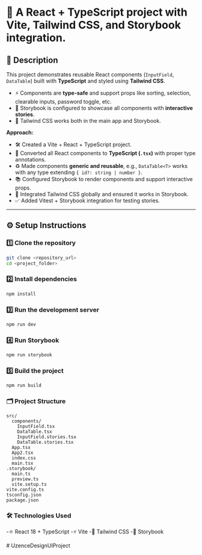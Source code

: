 # 🚀 A React + TypeScript project with Vite, Tailwind CSS, and Storybook integration.

## 📝 Description

This project demonstrates reusable React components (`InputField`, `DataTable`) built with **TypeScript** and styled using **Tailwind CSS**.

- ⚡ Components are **type-safe** and support props like sorting, selection, clearable inputs, password toggle, etc.
- 📖 Storybook is configured to showcase all components with **interactive stories**.
- 🎨 Tailwind CSS works both in the main app and Storybook.

**Approach:**

- 🛠 Created a Vite + React + TypeScript project.
- 🔧 Converted all React components to **TypeScript (`.tsx`)** with proper type annotations.
- ♻️ Made components **generic and reusable**, e.g., `DataTable<T>` works with any type extending `{ id?: string | number }`.
- 📚 Configured Storybook to render components and support interactive props.
- 🎨 Integrated Tailwind CSS globally and ensured it works in Storybook.
- ✅ Added Vitest + Storybook integration for testing stories.

---

## ⚙️ Setup Instructions

### 1️⃣ Clone the repository

```bash
git clone <repository_url>
cd <project_folder>
```

### 2️⃣ Install dependencies

```bash
npm install
```

### 3️⃣ Run the development server

```bash
npm run dev
```


### 4️⃣ Run Storybook

```bash
npm run storybook
```


### 5️⃣ Build the project

```bash
npm run build
```

### 🗂 Project Structure

```pgsql
src/
  components/
    InputField.tsx
    DataTable.tsx
    InputField.stories.tsx
    DataTable.stories.tsx
  App.tsx
  App2.tsx
  index.css
  main.tsx
.storybook/
  main.ts
  preview.ts
  vite.setup.ts
vite.config.ts
tsconfig.json
package.json

```


### 🛠 Technologies Used

-⚛️ React 18 + TypeScript
-⚡ Vite
-🎨 Tailwind CSS
-📖 Storybook

#   U z e n c e D e s i g n U I P r o j e c t  
 